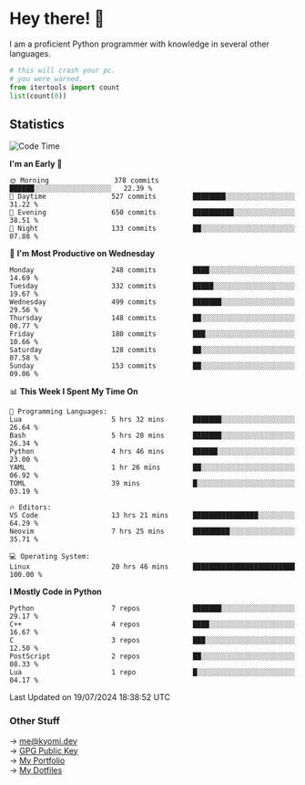 # Hey there! 👋

I am a proficient Python programmer with knowledge in several other languages.

```py
# this will crash your pc.
# you were warned.
from itertools import count
list(count(0))
```

## Statistics
<!--START_SECTION:waka-->
![Code Time](http://img.shields.io/badge/Code%20Time-1%2C503%20hrs%2037%20mins-blue)

**I'm an Early 🐤** 

```text
🌞 Morning                378 commits         ██████░░░░░░░░░░░░░░░░░░░   22.39 % 
🌆 Daytime                527 commits         ████████░░░░░░░░░░░░░░░░░   31.22 % 
🌃 Evening                650 commits         ██████████░░░░░░░░░░░░░░░   38.51 % 
🌙 Night                  133 commits         ██░░░░░░░░░░░░░░░░░░░░░░░   07.88 % 
```
📅 **I'm Most Productive on Wednesday** 

```text
Monday                   248 commits         ████░░░░░░░░░░░░░░░░░░░░░   14.69 % 
Tuesday                  332 commits         █████░░░░░░░░░░░░░░░░░░░░   19.67 % 
Wednesday                499 commits         ███████░░░░░░░░░░░░░░░░░░   29.56 % 
Thursday                 148 commits         ██░░░░░░░░░░░░░░░░░░░░░░░   08.77 % 
Friday                   180 commits         ███░░░░░░░░░░░░░░░░░░░░░░   10.66 % 
Saturday                 128 commits         ██░░░░░░░░░░░░░░░░░░░░░░░   07.58 % 
Sunday                   153 commits         ██░░░░░░░░░░░░░░░░░░░░░░░   09.06 % 
```


📊 **This Week I Spent My Time On** 

```text
💬 Programming Languages: 
Lua                      5 hrs 32 mins       ███████░░░░░░░░░░░░░░░░░░   26.64 % 
Bash                     5 hrs 28 mins       ███████░░░░░░░░░░░░░░░░░░   26.34 % 
Python                   4 hrs 46 mins       ██████░░░░░░░░░░░░░░░░░░░   23.00 % 
YAML                     1 hr 26 mins        ██░░░░░░░░░░░░░░░░░░░░░░░   06.92 % 
TOML                     39 mins             █░░░░░░░░░░░░░░░░░░░░░░░░   03.19 % 

🔥 Editors: 
VS Code                  13 hrs 21 mins      ████████████████░░░░░░░░░   64.29 % 
Neovim                   7 hrs 25 mins       █████████░░░░░░░░░░░░░░░░   35.71 % 

💻 Operating System: 
Linux                    20 hrs 46 mins      █████████████████████████   100.00 % 
```

**I Mostly Code in Python** 

```text
Python                   7 repos             ███████░░░░░░░░░░░░░░░░░░   29.17 % 
C++                      4 repos             ████░░░░░░░░░░░░░░░░░░░░░   16.67 % 
C                        3 repos             ███░░░░░░░░░░░░░░░░░░░░░░   12.50 % 
PostScript               2 repos             ██░░░░░░░░░░░░░░░░░░░░░░░   08.33 % 
Lua                      1 repo              █░░░░░░░░░░░░░░░░░░░░░░░░   04.17 % 
```




 Last Updated on 19/07/2024 18:38:52 UTC
<!--END_SECTION:waka-->

### Other Stuff

→ [me@kyomi.dev](mailto:me@kyomi.dev)\
→ [GPG Public Key](https://github.com/bitterteriyaki.gpg)\
→ [My Portfolio](https://kyomi.dev)\
→ [My Dotfiles](https://github.com/bitterteriyaki/dotfiles)
